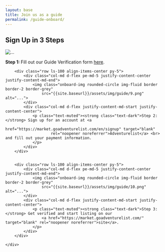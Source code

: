 ```yaml
---
layout: base
title: Join us as a guide
permalink: /guide-onboard/
---
```


<section class="page-section bg-light" id="guide-onboard">
    <div class="container">
        <div class="row">
            <div class="text-center pb-5">
                <h2 class="section-heading text-uppercase">Sign Up in 3 Steps</h2>
            </div>
        </div>
        <div class="row ls-100 align-items-center pb-5">
            <div class="col-md d-flex pe-md-5 justify-content-center justify-content-md-end">
                <img class="onboard-img rounded-circle img-fluid border border-2 border-grey"
                    src="{{site.baseurl}}/assets/img/guide/8.png" alt="...">
            </div>
            <div class="col-md d-flex justify-content-md-start justify-content-center">
                <p class="text-muted"><strong class="text-dark">Step 1: </strong> Fill out our Guide Verification form
                    <a href="{{site.baseurl}}/guide-verification/" target="blank" rel="noopener noreferrer">here</a>.
                </p>
            </div>
        </div>

        <div class="row ls-100 align-items-center py-5">
            <div class="col-md d-flex pe-md-5 justify-content-center justify-content-md-end">
                <img class="onboard-img rounded-circle img-fluid border border-2 border-grey"
                    src="{{site.baseurl}}/assets/img/guide/9.png" alt="...">
            </div>
            <div class="col-md d-flex justify-content-md-start justify-content-center">
                <p class="text-muted"><strong class="text-dark">Step 2: </strong> Sign up for an account at <a
                        href="https://market.goadventurelist.com/en/signup" target="blank"
                        rel="noopener noreferrer">Adventurelist</a> <br> and fill out your payment information.
                </p>
            </div>
        </div>


        <div class="row ls-100 align-items-center py-5">
            <div class="col-md d-flex pe-md-5 justify-content-center justify-content-md-end">
                <img class="onboard-img rounded-circle img-fluid border border-2 border-grey"
                    src="{{site.baseurl}}/assets/img/guide/10.png" alt="...">
            </div>
            <div class="col-md d-flex justify-content-md-start justify-content-center">
                <p class="text-muted"><strong class="text-dark">Step 3: </strong> Get verified and start listing on our
                    <a href="https://market.goadventurelist.com/" target="blank" rel="noopener noreferrer">site</a>.
                </p>
            </div>
        </div>

    </div>

</section>

<script>
    window.onload = function () {
        document.body.querySelector('#mainNav').classList.add('navbar-shrink');
    }
</script>